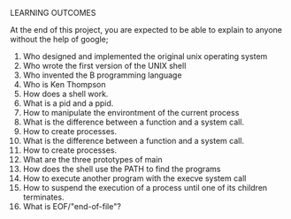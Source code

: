 LEARNING OUTCOMES

At the end of this project, you are expected to be able to explain to anyone without the help of google;

1. Who designed and implemented the original unix operating system
2. Who wrote the first version of the UNIX shell
3. Who invented the B programming language
4. Who is Ken Thompson
5. How does a shell work.
6. What is a pid and a ppid.
7. How to manipulate the environtment of the current process
8. What is the difference between a function and a system call.
9. How to create processes.
10. What is the difference between a function and a system call.
11. How to create processes.
12. What are the three prototypes of main
13. How does the shell use the PATH to find the programs
14. How to execute another program with the execve system call
15. How to suspend the execution of a process until one of its children terminates.
16. What is EOF/"end-of-file"?
